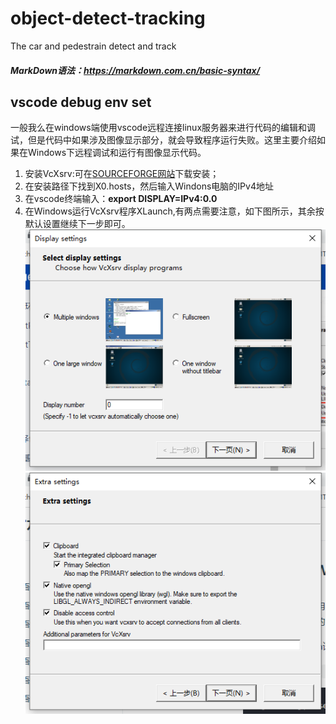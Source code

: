 # object-detect-tracking
The car and pedestrain detect and track

##### MarkDown语法：https://markdown.com.cn/basic-syntax/

## vscode debug env set
一般我么在windows端使用vscode远程连接linux服务器来进行代码的编辑和调试，但是代码中如果涉及图像显示部分，就会导致程序运行失败。这里主要介绍如果在Windows下远程调试和运行有图像显示代码。
1. 安装VcXsrv:可在[SOURCEFORGE网站](https://sourceforge.net/projects/vcxsrv/)下载安装；
2. 在安装路径下找到X0.hosts，然后输入Windons电脑的IPv4地址
3. 在vscode终端输入：**export DISPLAY=IPv4:0.0**
4. 在Windows运行VcXsrv程序XLaunch,有两点需要注意，如下图所示，其余按默认设置继续下一步即可。
![step1](assets/assets-1.png "step1")
![step1](assets/assets-2.png "step2")

